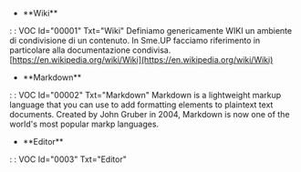 - \*\*Wiki\*\*

 :  : VOC Id="00001" Txt="Wiki"
Definiamo genericamente WIKI un ambiente di condivisione di un contenuto.
In Sme.UP facciamo riferimento in particolare alla documentazione condivisa.
[https://en.wikipedia.org/wiki/Wiki](https://en.wikipedia.org/wiki/Wiki)
- \*\*Markdown\*\*

 :  : VOC Id="00002" Txt="Markdown"
Markdown is a lightweight markup language that you can use to add formatting elements to plaintext text documents. Created by John Gruber in 2004, Markdown is now one of the world's most popular markp languages.
- \*\*Editor\*\*

 :  : VOC Id="0003" Txt="Editor"
